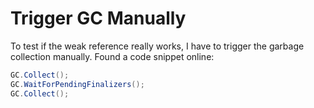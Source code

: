 # Trigger GC Manually

To test if the weak reference really works, I have to trigger the garbage collection manually. Found a code snippet online:

```csharp
GC.Collect();
GC.WaitForPendingFinalizers();
GC.Collect();
```
